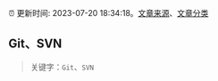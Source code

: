 :alarm_clock: 更新时间: 2023-07-20 18:34:18。[文章来源](/README.md)、[文章分类](/TAGS.md)

## Git、SVN


> 关键字：`Git`、`SVN`



